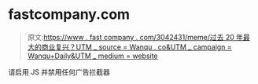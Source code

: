 # fastcompany.com

> 原文:[https://www . fast company . com/3042431/meme/过去 20 年最大的商业复兴？UTM _ source = Wanqu . co&UTM _ campaign = Wanqu+Daily&UTM _ medium = website](https://www.fastcompany.com/3042431/meme/the-biggest-business-comebacks-of-the-past-20-years?utm_source=wanqu.co&utm_campaign=Wanqu+Daily&utm_medium=website)

请启用 JS 并禁用任何广告拦截器